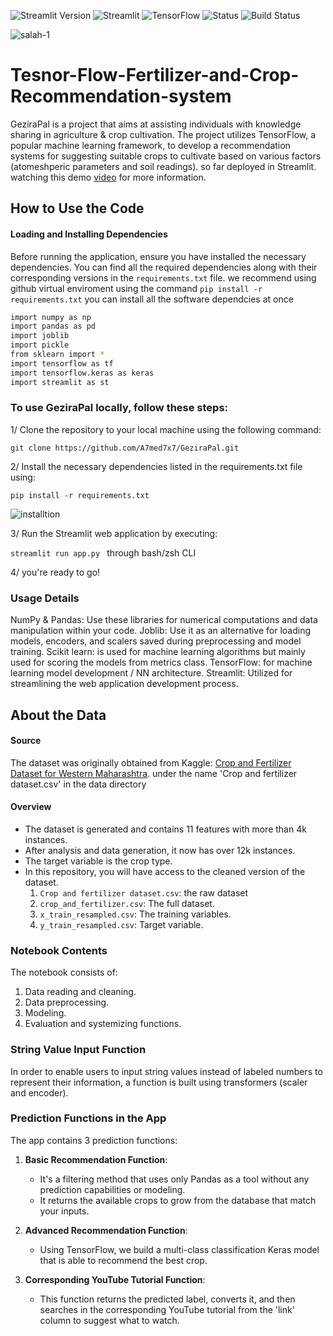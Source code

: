
![Streamlit Version](https://img.shields.io/badge/python-3.9%20%7C%203.10.16-blue)
![Streamlit](https://img.shields.io/badge/Streamlit-FF4B4B?logo=streamlit&logoColor=white&style=for-the-badge)
![TensorFlow](https://img.shields.io/badge/TensorFlow-FF6F00?logo=tensorflow&logoColor=white&style=for-the-badge)
![Status](https://img.shields.io/badge/Status-deployed-brightgreen?style=for-the-badge)
  ![Build Status](https://img.shields.io/badge/Build-Passing-brightgreen?style=for-the-badge)

![salah-1](https://github.com/A7med7x7/Tesnor-Flow-SC-Fertilizer-and-Crop-Recommendation-Recomm/assets/95593096/da0fc393-61ab-43b0-9bc6-060f6b9386fd)

# Tesnor-Flow-Fertilizer-and-Crop-Recommendation-system 
GeziraPal is a project that aims at assisting individuals with knowledge sharing in agriculture & crop cultivation. The project utilizes TensorFlow, a popular machine learning framework, to develop a recommendation systems for suggesting suitable crops to cultivate based on various factors (atomeshperic parameters and soil readings). so far deployed in Streamlit. 
 watching this demo [video](https://www.youtube.com/watch?v=j5zQ6_LuIZo&t=5s&pp=ygUJZ2V6aXJhcGFs) for more information.


## How to Use the Code

#### Loading and Installing Dependencies

Before running the application, ensure you have installed the necessary dependencies. You can find all the required dependencies along with their corresponding versions in the `requirements.txt` file. we recommend using github virtual enviroment 
using the command `pip install -r requirements.txt` you can install all the software dependcies at once


```bash 
import numpy as np
import pandas as pd
import joblib
import pickle
from sklearn import *
import tensorflow as tf
import tensorflow.keras as keras
import streamlit as st
```

### To use GeziraPal locally, follow these steps:

1/ Clone the repository to your local machine using the following command:

`git clone https://github.com/A7med7x7/GeziraPal.git`

2/ Install the necessary dependencies listed in the requirements.txt file using:

`pip install -r requirements.txt
`

![installtion](../GeziraPal/app/readme-assets/gezirapal.png)

3/ Run the Streamlit web application by executing:

`streamlit run app.py
`
through bash/zsh CLI

4/ you're ready to go! 

### Usage Details
NumPy & Pandas: Use these libraries for numerical computations and data manipulation within your code.
Joblib: Use it as an alternative for loading models, encoders, and scalers saved during preprocessing and model training.
Scikit learn: is used for machine learning algorithms but mainly used for scoring the models from metrics class.
TensorFlow: for machine learning model development / NN architecture.
Streamlit: Utilized for streamlining the web application development process.


## About the Data

#### Source
The dataset was originally obtained from Kaggle: [Crop and Fertilizer Dataset for Western Maharashtra](https://www.kaggle.com/datasets/sanchitagholap/crop-and-fertilizer-dataset-for-westernmaharashtra).
under the name 'Crop and fertilizer dataset.csv' in the data directory

#### Overview
- The dataset is generated and contains 11 features with more than 4k instances.
- After analysis and data generation, it now has over 12k instances.
- The target variable is the crop type.
- In this repository, you will have access to the cleaned version of the dataset.
  1. `Crop and fertilizer dataset.csv`: the raw dataset
  2. `crop_and_fertilizer.csv`: The full dataset.
  3. `x_train_resampled.csv`: The training variables.
  4. `y_train_resampled.csv`: Target variable.


### Notebook Contents

The notebook consists of:

1. Data reading and cleaning.
2. Data preprocessing.
3. Modeling.
4. Evaluation and systemizing functions.

### String Value Input Function

In order to enable users to input string values instead of labeled numbers to represent their information, a function is built using transformers (scaler and encoder).

### Prediction Functions in the App

The app contains 3 prediction functions:

1. **Basic Recommendation Function**:
   - It's a filtering method that uses only Pandas as a tool without any prediction capabilities or modeling.
   - It returns the available crops to grow from the database that match your inputs.

2. **Advanced Recommendation Function**:
   - Using TensorFlow, we build a multi-class classification Keras model that is able to recommend the best crop.

3. **Corresponding YouTube Tutorial Function**:
   - This function returns the predicted label, converts it, and then searches in the corresponding YouTube tutorial from the 'link' column to suggest what to watch.